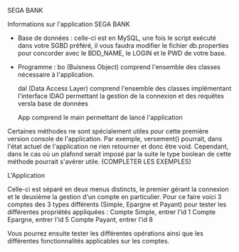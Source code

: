 SEGA BANK

Informations sur l'application SEGA BANK

- Base de données : celle-ci est en MySQL, une fois le script exécuté dans votre SGBD préféré, il vous faudra modifier le fichier db.properties         pour concorder avec le BDD_NAME, le LOGIN et le PWD de votre base.

- Programme : 
    bo (Buisness Object) comprend l'ensemble des classes nécessaire à l'application.
    
    dal (Data Access Layer) comprend l'ensemble des classes implémentant l'interface IDAO permettant la gestion de la connexion et des requêtes versla base de données

    App comprend le main permettant de lancé l'application

Certaines méthodes ne sont spécialement utiles pour cette première version console de l'application. Par exemple, versement() pourrait, dans l'état actuel de l'application ne rien retourner et donc être void. Cependant, dans le cas où un plafond serait imposé par la suite le type boolean de cette méthode pourrait s'avérer utile. (COMPLETER LES EXEMPLES)

L'Application

Celle-ci est séparé en deux menus distincts, le premier gérant la connexion et le deuxième la gestion d'un compte en particulier.
Pour ce faire voici 3 comptes des 3 types différents (Simple, Epargne et Payant) pour tester les différentes propriétés appliquées :
 Compte Simple, entrer l'id 1
 Compte Epargne, entrer l'id 5
 Compte Payant, entrer l'id 8

Vous pourrez ensuite tester les différentes opérations ainsi que les différentes fonctionnalités applicables sur les comptes.
